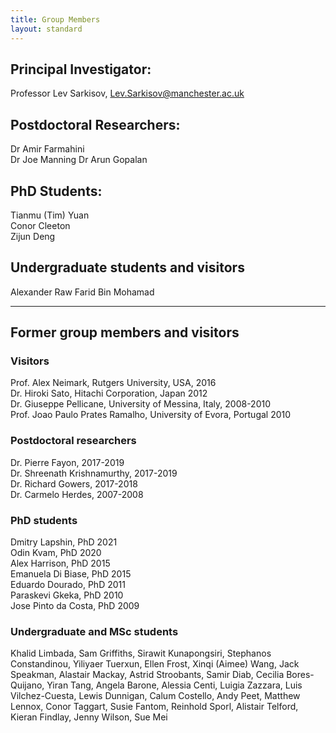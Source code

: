 ```yaml
---
title: Group Members
layout: standard
---
```


## Principal Investigator:
Professor Lev Sarkisov, Lev.Sarkisov@manchester.ac.uk

## Postdoctoral Researchers:
Dr Amir Farmahini <br>
Dr Joe Manning
Dr Arun Gopalan

## PhD Students:
Tianmu (Tim) Yuan <br>
Conor Cleeton <br>
Zijun Deng <br>

## Undergraduate students and visitors
Alexander Raw
Farid Bin Mohamad

<hr>

## Former group members and visitors
### Visitors
Prof. Alex Neimark, Rutgers University, USA, 2016 <br>
Dr. Hiroki Sato, Hitachi Corporation, Japan 2012 <br>
Dr. Giuseppe Pellicane, University of Messina, Italy, 2008-2010 <br>
Prof. Joao Paulo Prates Ramalho, University of Evora, Portugal 2010 <br>

### Postdoctoral researchers
Dr. Pierre Fayon, 2017-2019 <br>
Dr. Shreenath Krishnamurthy, 2017-2019 <br>
Dr. Richard Gowers, 2017-2018 <br>
Dr. Carmelo Herdes, 2007-2008 <br>

### PhD students
Dmitry Lapshin, PhD 2021 <br>
Odin Kvam, PhD 2020 <br>
Alex Harrison, PhD 2015 <br>
Emanuela Di Biase, PhD 2015 <br>
Eduardo Dourado, PhD 2011 <br> 
Paraskevi Gkeka, PhD 2010 <br>
Jose Pinto da Costa, PhD 2009 <br>

### Undergraduate and MSc students
Khalid Limbada, Sam Griffiths, Sirawit Kunapongsiri, Stephanos Constandinou, Yiliyaer Tuerxun, Ellen Frost, Xinqi (Aimee) Wang, Jack Speakman, Alastair Mackay, Astrid Stroobants, Samir Diab, Cecilia Bores-Quijano, Yiran Tang, Angela Barone, Alessia Centi, Luigia Zazzara, Luis Vilchez-Cuesta, Lewis Dunnigan, Calum Costello, Andy Peet, Matthew Lennox, Conor Taggart, Susie Fantom, Reinhold Sporl, Alistair Telford, Kieran Findlay, Jenny Wilson, Sue Mei
